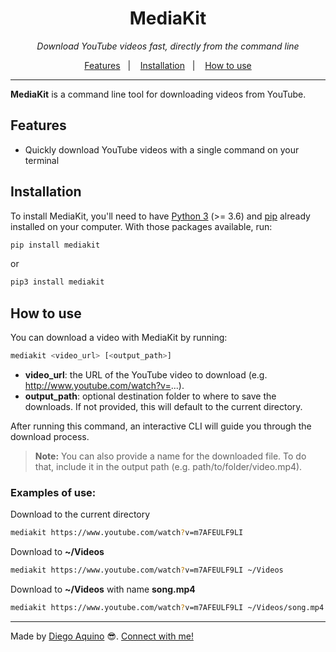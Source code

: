 <h1 align="center">
  MediaKit
</h1>

<p align="center">
  <i>Download YouTube videos fast, directly from the command line</i>
</p>

<p align="center">
  <a href="#features">Features</a>&nbsp;&nbsp;&nbsp;|&nbsp;&nbsp;&nbsp;
  <a href="#installation">Installation</a>&nbsp;&nbsp;&nbsp;|&nbsp;&nbsp;&nbsp;
  <a href="#how-to-use">How to use</a>
</p>

---

**MediaKit** is a command line tool for downloading videos from YouTube.

## Features

- Quickly download YouTube videos with a single command on your terminal

## Installation

To install MediaKit, you'll need to have [Python 3](https://www.python.org/downloads/) (>= 3.6) and [pip](https://pip.pypa.io/en/stable/installing/) already installed on your computer. With those packages available, run:

```bash
pip install mediakit
```

or

```bash
pip3 install mediakit
```

## How to use

You can download a video with MediaKit by running:

```bash
mediakit <video_url> [<output_path>]
```

- **video_url**: the URL of the YouTube video to download (e.g. http://www.youtube.com/watch?v=...).
- **output_path**: optional destination folder to where to save the downloads. If not provided, this will default to the current directory.

After running this command, an interactive CLI will guide you through the download process.

> **Note:** You can also provide a name for the downloaded file. To do that, include it in the output path (e.g. path/to/folder/video.mp4).

### Examples of use:

Download to the current directory
```bash
mediakit https://www.youtube.com/watch?v=m7AFEULF9LI
```

Download to **~/Videos**
```bash
mediakit https://www.youtube.com/watch?v=m7AFEULF9LI ~/Videos
```

Download to **~/Videos** with name **song.mp4**
```bash
mediakit https://www.youtube.com/watch?v=m7AFEULF9LI ~/Videos/song.mp4
```

---

Made by [Diego Aquino](https://github.com/diego-aquino/) :sunglasses:. [Connect with me!](https://www.linkedin.com/in/diego-aquino)
